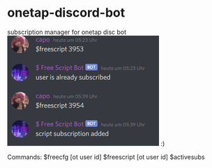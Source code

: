 # onetap-discord-bot
subscription manager for onetap disc bot
![](5da0d4c300629d11370e2365913276f5.png)
:)

Commands:
$freecfg [ot user id]
$freescript [ot user id]
$activesubs

